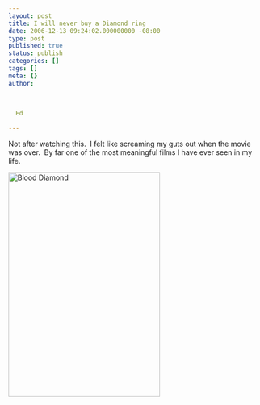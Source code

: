```yaml
---
layout: post
title: I will never buy a Diamond ring
date: 2006-12-13 09:24:02.000000000 -08:00
type: post
published: true
status: publish
categories: []
tags: []
meta: {}
author:
  
  
  
  Ed
  
---
```

<p>Not after watching this.  I felt like screaming my guts out when the movie was over.  By far one of the most meaningful films I have ever seen in my life.</p>
<p><img src="{{ site.baseurl }}/assets/2006-12-1-bd_onesheet_poster2.jpg" alt="Blood Diamond" height="445" width="300" /></p>
